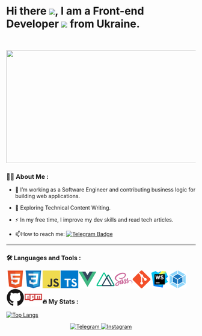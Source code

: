 <h1>
  Hi there
  <img src="https://media.giphy.com/media/hvRJCLFzcasrR4ia7z/giphy.gif" width="30px"/>,
    I am a Front-end Developer <img src="https://media.giphy.com/media/L8K62iTDkzGX6/giphy.gif" width="30"> from Ukraine.
    <br />
    <img src="https://komarev.com/ghpvc/?username=Olanondel&style=flat-square&color=blue" alt="" />
</h1>

<div align="center">
  <img src="https://media.giphy.com/media/dWesBcTLavkZuG35MI/giphy.gif" width="600" height="300"/>
</div>

### :woman_technologist: About Me :

- :telescope: I’m working as a Software Engineer and contributing business logic for building web applications.

- :seedling: Exploring Technical Content Writing.

- :zap: In my free time, I improve my dev skills and read tech articles.

- :mailbox:How to reach me: [![Telegram Badge](https://img.shields.io/badge/telegram-blue?style=flat&logo=Telegram&logoColor=white)](https://t.me/Deqpwtf)

---

### :hammer_and_wrench: Languages and Tools :

<div>
<img align="left" alt="TS" width="48px" src="https://github.com/devicons/devicon/blob/master/icons/html5/html5-original.svg" />
<img align="left" alt="TS" width="48px" src="https://github.com/devicons/devicon/blob/master/icons/css3/css3-original.svg" />
<img align="left" alt="TS" width="48px" src="https://github.com/devicons/devicon/blob/master/icons/javascript/javascript-original.svg" />
<img align="left" alt="TS" width="48px" src="https://github.com/devicons/devicon/blob/master/icons/typescript/typescript-original.svg" />
<img align="left" alt="TS" width="48px" src="https://github.com/devicons/devicon/blob/master/icons/vuejs/vuejs-original.svg" />
<img align="left" alt="TS" width="48px" src="https://github.com/devicons/devicon/blob/master/icons/nuxtjs/nuxtjs-original.svg" />
<img align="left" alt="TS" width="48px" src="https://github.com/devicons/devicon/blob/master/icons/sass/sass-original.svg" />
<img align="left" alt="TS" width="48px" src="https://github.com/devicons/devicon/blob/master/icons/git/git-original.svg" />
<img align="left" alt="TS" width="48px" src="https://github.com/devicons/devicon/blob/master/icons/webstorm/webstorm-original.svg" />
<img align="left" alt="TS" width="48px" src="https://github.com/devicons/devicon/blob/master/icons/webpack/webpack-original.svg" />
<img align="left" alt="TS" width="48px" src="https://github.com/devicons/devicon/blob/master/icons/github/github-original.svg" />
<img align="left" alt="TS" width="48px" src="https://github.com/devicons/devicon/blob/master/icons/npm/npm-original-wordmark.svg" />
</div>

<br />
<br />
<br />

### :fire: My Stats :

[![Top Langs](https://github-readme-stats.vercel.app/api/top-langs/?username=Olanondel&layout=compact)](https://github.com/Olanondel)

<div id="badges" align="center">
  <a href="https://t.me/Deqpwtf">
    <img src="https://img.shields.io/badge/Telegram-blue?style=for-the-badge&logo=telegram&logoColor=white" alt="Telegram"/>
  </a>
  <a href="https://www.instagram.com/oleh_parshehuba/">
    <img src="https://img.shields.io/badge/Instagram-red?style=for-the-badge&logo=instagram&logoColor=white" alt="Instagram"/>
  </a>
</div>